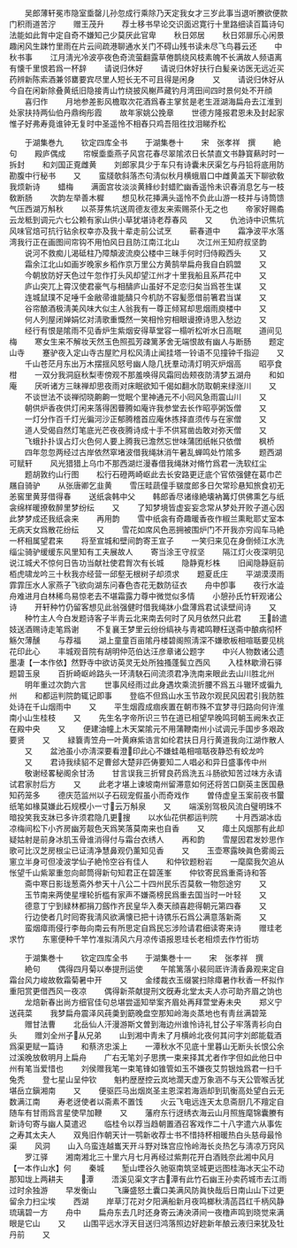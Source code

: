 <!-- { "loadSidebar": true } -->
　　吴郎薄轩冕市隐室埀罄儿孙忽成行乘除乃天定我女才三岁此事当退听賸欲便款门积雨道苦泞
　　赠王茂升
　　荐士移书早论交识面迟寛行十里路细读百篇诗句法能如此胷中定自奇不嫌知己少莫厌此官卑
　　秋日郊居
　　秋日郊扉乐心闲景趣闲风生踈竹里雨在片云间疏港聊通水关门不碍山残书读未尽飞鸟暮云还
　　中秋书事
　　江月淸光冷波亭夜色奇流萤翻露草倦鹊绕风枝素魄不长满故人频语离有懐千里恨若爲一杯辞
　　请说归休好
　　请说归休好扶行白髪亲访医无远近买药辨新陈索酒兼邻罋要宾尽里人短长无不可且得是闲身
　　又
　　请说归休好从今自在闲新除叠黄纸旧隐接靑山竹绕披风榭芦藏钓月湾田间四时景何处不开顔
　　喜归作
　　月地参差影风檐取次花酒爲春主掌贫是老生涯湖海扁舟去江淮到处家扶持两仙伯丹鼎绚彤霞
　　故年家姚公挽章
　　世德方隆报君恩未及封起家惟子好弗寿竟谁钟无复时中圣遥怜不相舂只鸡吾阻徃抆泪睇乔松







　　于湖集巻九
　　钦定四库全书
　　于湖集巻十
　　宋　张孝祥　撰
　　絶句
　　殿庐偶成
　　帘幙埀埀燕子风宫花春尽翠隂浓日长禁直文书静寳爇时时一拆封
　　和刘国正覔雌黄
　　刘郎家具少于车只有诗囊未厌渠乞与丹铅将底用防勘腹中行秘书
　　又
　　蛮牋欹斜落杰句淸似秋月横蛾眉口中雌黄盖天下聊欲敎我烦新诗
　　蜡梅
　　满面宫妆淡淡黄綘纱封蜡贮幽香遥怜未识春消息乞与一枝敎断肠
　　次韵左举善木樨
　　想见秋花挿满头遥怜不负此山游一枝并与诗筒馈气压西湖万斛秋
　　以茶芽焦坑送周德友德友来索赐茶仆无之也
　　帝家好赐矞云龙秪到调元六七公赖有家山供小草犹堪诗老荐春风
　　又
　　仇池诗中识焦坑风味官焙可抗行钻余权幸亦及我十辈走前公试烹
　　蕲春道中
　　霜净波平水落湾我行正在画图间帘钩不用怕风日且防江南江北山
　　次江州王知府叔坚韵
　　说河不救痴儿渴砥柱乃障頽波流庾公楼中三昧手何时归侍殿西头
　　又
　　霜余江北山如画岁晚家乡稻作京万里公方黄鹄举扁舟我自白鸥盟
　　又
　　今朝放防好天色过午忽作打头风却望江州才十里我船且系芦花中
　　又
　　庐山突兀上霄汉使君豪气与相醻庐山虽好不足恋归矣当爲苍生谋
　　又
　　连城鼠璞不足唾千金敝帚谁能醻只今机防不容髪愿借前箸君当谋
　　又
　　谷帘酿酒极淸美风味大似主人翁我有一尊正倾冩却思烟雨庾楼中
　　又
　　何人列屋闭婵娟忆对淸歌重慨然一笑相怜穷相眼谩撩诗思入愁边
　　又
　　经行有恨是隂雨不见香炉生紫烟安得草堂容一榻听松听水日高眠
　　道间见梅
　　寒女生来不解妆天然玉色照孤芳疎篱茅舍无端恨故有幽人与断肠
　　题定山寺
　　蹇驴夜入定山寺古屋贮月松风淸止闻挂塔一铃语不见撞钟千指迎
　　又
　　千山苍茫月东出万木摆揺风怒号幽人隐几抚羣动淸灯明灭炉烟高
　　昭亭食柑
　　一双分我洞庭秋梨枣傍观不那羞唤得风霜囘齿颊夜防淸梦五湖舟
　　和如庵
　　厌听诸方三昧禅却思夜雨对床眠欲知千偈如翻水防取朝来绿涨川
　　又
　　不谈世法不谈禅彻晓齁齁一觉眠个里神通元不小囘风急雨震山川
　　又
　　朝供炉香夜供灯闲来落得困瞢腾如庵许我参堂去长作昭亭粥饭僧
　　又
　　一灯分作百千灯光徧河沙正郁腾稽首应庵休拣择直须传与在家僧
　　又
　　道人受偈自然灯笔底光芒夜夜腾诗成十手不供冩凿齿敢对弥天僧
　　又
　　飞蛾扑扑误占灯火色何人要上腾我已澹然忘世味蒲团纸帐只依僧
　　枫桥
　　四年忽忽两经过古岸依然窣堵波借我绳牀消午暑乱蝉鸣处竹隂多
　　题西湖可赋轩
　　风光猎猎上乌巾不那西湖烂漫春借我绳牀对脩竹爲君一洗软红尘
　　题胡敦约山行图
　　松行石磴两崎岖此去长安路更迂底个官侬强健在葛巾芒屩自骑驴
　　从张唐卿乞韭黄
　　雪压畦蔬僮手皲度郎多日欠常珍悬知旅食初无恙窖里黄芽借得春
　　送纸衾韩中父
　　韩郎香尽诸缘絶壊衲篝灯供佛熏乞与纸衾绵样暖撩敎醉里梦纷纭
　　又
　　了知梦境皆虚妄妄念常从梦处开败子道心因此梦梦成还我纸衾来
　　再用韵
　　雪中纸衾有奇趣暖香夜作椒兰熏毗耶丈室本无病天女爲散花纷纭
　　又
　　雪花如席风色恶拥被围炉门不开我亦穷阎车马絶一杯相属望君来
　　将至宣城和壁间韵寄王宣子
　　一笑归来见在身倒倾江水洗缁尘骑驴缓缓东风里知有工夫展故人
　　寄当涂王守叔坚
　　隔江灯火夜深明见说江城犬不惊何日告功当献社使君胷次有长城
　　隐静覔杉株
　　旧闻隐静庭前栢虎啸龙吟三十秋我亦经营一邱壑无根树子却须求
　　题夏氐庄
　　平湖漠漠雨霏霏压水人家燕子飞欲向湖东问春色杏花无数防征衣
　　舟中卽事
　　夜行水澁舟难进月白林稀鸟易惊老去不堪霜露力尊中微觉似多情
　　小憩孙氏竹轩观诸公诗
　　开轩种竹仍留客想见此翁强健时借我绳牀小盘薄爲君试读壁间诗
　　又
　　种竹主人今白发题诗客子半靑云北来南去何时了风月依然只此君
　　王龄遣妓送酒赐诗走笔爲谢
　　不复襄王梦里云纷纷缟袂与靑裙鸣鞭枉送斋中酿病彻杯觞欠薄醺
　　与荐福
　　湖上童童百亩隂丹楼碧阁照淸深不嫌歌板相喧聒要见桃花印此心
　　丰城观音院有胡明仲范伯达汪彦章诸公题字
　　中兴人物数诸公遗墨凄【一本作依】然野寺中欲访英灵无处所独搔蓬鬓立西风
　　入桂林歇滑石驿题碧玉泉
　　百折崎岖岭路头一环淸駚石间流须君净洗南来眼此去山川胜北州
　　明年重过次韵六言
　　世事风经雨过此身遇坎乘流折腰不爲五斗辙环或徧九州
　　和都运判院韵辄记即事
　　登临不但爲山水玉节政尔观民风因君引我防胜处诗在千山烟雨中
　　又
　　平生烟霞成痼疾置在朝市殊不宜梦寻归路向何许淮南小山生桂枝
　　又
　　先生名字帝所识三节在道已相望早晚鸣珂朝玉阙朱衣正在殿中央
　　又
　　便建油幢上木天棠隂元不用蒲鞭南州小试调元手国步多艰政要贤
　　又
　　緑簔靑笠舟一叶黄麻紫诰言如纶君扶日月行黄道我向江湖作散人
　　又
　　盆池虽小亦淸深要看澄印此心不嫌蛙黾相喧聒夜静恐有蛟龙吟
　　又
　　君诗我续貂不足曹郐大楚非匹俦要知二人唱必和异日盛事传中州
　　敬谢经畧秘阁余甘汤
　　甘言误我三折臂良药爲洗五斗肠欲知苦过味方永请试君家肘后方
　　又
　　此老才堪上谏坡南州留滞意如何还将苦口劘英主医国悬知药笼多
　　德庆范监州以子石砚宠假虽小而奇戏作
　　曽侍虚皇玉案前夜书蠒纸笔如椽莫嫌此石规模小一寸云万斛泉
　　又
　　端溪别驾极风流白璧明珠不暗投笑我支牀已多许须君隐几更搜
　　以水仙花供都运判院
　　十月西湖冰齿凉梅间松下小齐房幽芳靓色天爲笑落莫南来也自香
　　又
　　瘴土风烟那有此却疑姑射是前身冰肌玉骨谁消得付与霜台衣绣人
　　再和韵
　　雪屋因君发妙思作歌可比汉芝房根尘已证淸净慧鼻观仍薰知见香
　　又
　　玉壶寒露映眞色雾阁云窻立半身可但凌波学仙子絶怜空谷有佳人
　　和仲钦题粉岩
　　一麾縻我欠追从怅望千山紫翠重忽向邮筒得新句知君正在碧莲峯
　　仲钦寄民爲重斋诗和答
　　斋中寒日影珑葱斋外参天十八公二十四州民乐否莫敎一物怨途穷
　　又
　　玉节南来两使星埋轮折槛有家声不嫌斋榜民爲重去国当时一叶轻
　　又
　　德意丁宁到緑林都捐刀劔作齐民皇华入奏天顔喜趂得朝元第四春
　　又
　　行边使者几时囘寄我淸风欲满懐已把十诗镌乐石爲公满意落新斋
　　又
　　蛮烟瘴雨侵行李毎向南云有所思定自爲民忘涉险请君细读寄来诗
　　赠珪老求竹
　　东窻便种千竿竹准拟淸风六月凉传语报恩珪长老相烦去作竹街坊













　　于湖集巻十
　　钦定四库全书
　　于湖集巻十一
　　宋　张孝祥　撰
　　絶句
　　偶得四月菊以奉提刑运使
　　午隂篱落小裴囘厎许淸香鼻观来定自霜台风力峻故敎霜菊暑中开
　　又
　　金缕裁衣玉缀裳扫除瘴暑作秋香一杯拟作重阳赏更借西风一夜凉
　　偶得新茶献提刑文旣寿北堂太夫人亦可助齐眉之饷也
　　龙焙新春出尚方细官佳句总堪尝遥知举案齐眉处再拜萱堂寿未央
　　郑义宁送莼菜
　　我梦扁舟震泽风莼羮到筯晚盘空那知岭海炎蒸地也有靑丝满碧笼
　　赠甘法曹
　　北岳仙人汗漫游斯文曽到海边州谁怜诗礼甘公子牢落靑衫向白头
　　赠刘全州子从兄弟
　　山到湘中靑未了月横岭北夜何其问字刘郎能载酒爲渠更赋一篇诗
　　和蔡济忠溪上
　　一潭秋水不见底十里暮山无断头长恨公余过溪晚放敎明月上扁舟
　　广右无笔刘子思携一束来择其尤者作字但如此他日中州有笔当爱惜也
　　刘侯赠我笔一束笔锋如锥管如玉不嫌夜艾剪银烛爲君一扫千兔秃
　　登七星山呈仲钦
　　魁杓歴歴控云岚地濶天虚万象涵不与天公管喉舌犹堪岳立鎭湘南
　　又
　　便驱匹马出烟岚圣主恩深若海涵却到玑衡高处望白云无数满江南
　　寿老迓使者以斋素不置饯
　　火云飞电远连天太息斋厨几不羶定自随车有甘雨爲言星使早加鞭
　　又
　　藩府东行迓绣衣海云山月照旌麾锦囊賸有新诗句寄与幽人莫遣迟
　　临桂令以荐当趋朝置酒召客戏作二十八字遣六从事佐之寿其太夫人
　　双鳬旧作朝天计一鹗新收荐士书不惜持杯相暖热白头慈母最怜渠
　　风洞
　　山入乌蛮连越巂天开斗野对珠宫应怜岭海长炎热乞与淸凉万窍风
　　罗江驿
　　湘南湘北三十里六月七月再经过紫荆花开白酒贱奈此湘中风月【一本作山水】何
　　秦城
　　堑山堙谷久驰驱南筑坚城更远图桂海冰天尘不动那知垅上两耕夫
　　潭
　　浯溪见渠文字古潭有此竹石幽王孙卖药城市去江雨过时余独游
　　早发衡山
　　飞廉盛怒土囊口美满风防眞快哉后日南山山下过更留余力扫尘埃
　　西湖
　　岸草汀花对夕阳满船新月夜鸣榔秋淸菡蓞红千柄风静琉璃碧一方
　　舟中
　　扁舟东去几时还身寄云涛泱漭间一夜橹声鸣到晓觉来满眼是它山
　　又
　　山围平远水浮天目送归鸿落照边好趂新年酿云液归来犹及牡丹前
　　又
